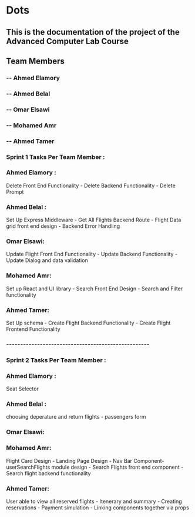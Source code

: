 # Dots

## This is the documentation of the project of the Advanced Computer Lab Course

## Team Members

### -- Ahmed Elamory
### -- Ahmed Belal
### -- Omar Elsawi
### -- Mohamed Amr
### -- Ahmed Tamer

### Sprint 1 Tasks Per Team Member :

### Ahmed Elamory :
Delete Front End Functionality - Delete Backend Functionality - Delete Prompt

### Ahmed Belal : 
Set Up Express Middleware - Get All Flights Backend Route - Flight Data grid front end design - Backend Error Handling 

### Omar Elsawi:
Update Flight Front End Functionality - Update Backend Functionality - Update Dialog and data validation 

### Mohamed Amr:
Set up React and UI library - Search Front End Design - Search and Filter functionality 

### Ahmed Tamer:
Set Up schema - Create Flight Backend Functionality - Create Flight Frontend Functionality


### ---------------------------------------------------
### Sprint 2 Tasks Per Team Member :

### Ahmed Elamory :
Seat Selector

### Ahmed Belal : 
choosing deperature and return flights - passengers form 

### Omar Elsawi:


### Mohamed Amr:
Flight Card Design - Landing Page Design - Nav Bar Component- userSearchFlights module design - Search Flights front end component - Search flight backend functionality

### Ahmed Tamer:
User able to view all reserved flights - Itenerary and summary - Creating reservations - Payment simulation - Linking components together
via props

